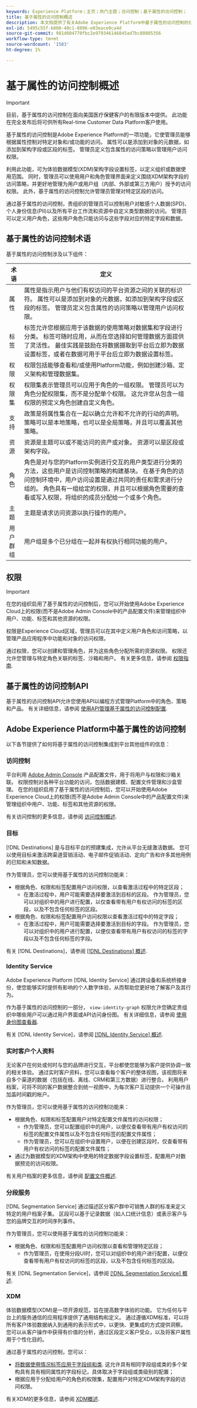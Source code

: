 ```yaml
---
keywords: Experience Platform；主页；热门主题；访问控制；基于属性的访问控制；
title: 基于属性的访问控制概述
description: 本文档提供了有关Adobe Experience Platform中基于属性的访问控制的信息
exl-id: 5495c55f-b808-40c1-8896-e03eace0ca4d
source-git-commit: 981d604770fbc2e979346146845ad7bc80805356
workflow-type: tm+mt
source-wordcount: '1583'
ht-degree: 1%

---
```


# 基于属性的访问控制概述

>[!IMPORTANT]
>
>目前，基于属性的访问控制在面向美国医疗保健客户的有限版本中提供。 此功能在完全发布后将可供所有Real-time Customer Data Platform客户使用。

基于属性的访问控制是Adobe Experience Platform的一项功能，它使管理员能够根据属性控制对特定对象和/或功能的访问。 属性可以是添加到对象的元数据，如添加到架构字段或区段的标签。 管理员定义包含属性的访问策略以管理用户访问权限。

利用此功能，可为体验数据模型(XDM)架构字段设置标签，以定义组织或数据使用范围。 同时，管理员可以使用用户和角色管理界面来定义围绕XDM架构字段的访问策略，并更好地管理为用户或用户组（内部、外部或第三方用户）授予的访问权限。 此外，基于属性的访问控制允许管理员管理对特定区段的访问。

通过基于属性的访问控制，贵组织的管理员可以控制用户对敏感个人数据(SPD)、个人身份信息(PII)以及所有平台工作流和资源中自定义类型数据的访问。 管理员可以定义用户角色，这些用户角色只能访问与这些字段对应的特定字段和数据。

## 基于属性的访问控制术语

基于属性的访问控制涉及以下组件：

| 术语 | 定义 |
| --- | --- |
| 属性 | 属性是指示用户与他们有权访问的平台资源之间的关联的标识符。 属性可以是添加到对象的元数据，如添加到架构字段或区段的标签。 管理员定义包含属性的访问策略以管理用户访问权限。 |
| 标签 | 标签允许您根据应用于该数据的使用策略对数据集和字段进行分类。 标签可随时应用，从而在您选择如何管理数据方面提供了灵活性。 最佳实践是鼓励在将数据摄取到平台后立即为数据设置标签，或者在数据可用于平台后立即为数据设置标签。 |
| 权限 | 权限包括能够查看和/或使用Platform功能，例如创建沙箱、定义架构和管理数据集。 |
| 权限集 | 权限集表示管理员可以应用于角色的一组权限。 管理员可以为角色分配权限集，而不是分配单个权限。 这允许您从包含一组权限的预定义角色创建自定义角色。 |
| 支持 | 政策是将属性集合在一起以确立允许和不允许的行动的声明。 策略可以是本地策略，也可以是全局策略，并且可以覆盖其他策略。 |
| 资源 | 资源是主题可以或不能访问的资产或对象。 资源可以是区段或架构字段。 |
| 角色 | 角色是对与您的Platform实例进行交互的用户类型进行分类的方法，这些用户是访问控制策略的构建基块。 在基于角色的访问控制环境中，用户访问设置是通过共同的责任和需求进行分组的。 角色具有一组给定的权限，并且可以根据角色需要的查看或写入权限，将组织的成员分配给一个或多个角色。 |
| 主题 | 主题是请求访问资源以执行操作的用户。 |
| 用户群组 | 用户组是多个已分组在一起并有权执行相同功能的用户。 |

## 权限

>[!IMPORTANT]
>
>在您的组织启用了基于属性的访问控制后，您可以开始使用Adobe Experience Cloud上的权限(而不是Adobe Admin Console中的产品配置文件)来管理组织中用户、功能、标签和其他资源的权限。

权限是Experience Cloud区域，管理员可以在其中定义用户角色和访问策略，以管理产品应用程序中功能和对象的访问权限。

通过权限，您可以创建和管理角色，并为这些角色分配所需的资源权限。 权限还允许您管理与特定角色关联的标签、沙箱和用户。 有关更多信息，请参阅 [权限指南](ui/browse.md).

## 基于属性的访问控制API

基于属性的访问控制API允许您使用API以编程方式管理Platform中的角色、策略和产品。 有关详细信息，请参阅 [使用API管理基于属性的访问控制配置](api/overview.md).

## Adobe Experience Platform中基于属性的访问控制

以下各节提供了如何将基于属性的访问控制集成到平台其他组件的信息：

### 访问控制

平台利用 [Adobe Admin Console](https://adminconsole.adobe.com) 产品配置文件，用于将用户与权限和沙箱关联。 权限控制对各种平台功能的访问，包括数据建模、配置文件管理和沙盒管理。 在您的组织启用了基于属性的访问控制后，您可以开始使用Adobe Experience Cloud上的权限(而不是Adobe Admin Console中的产品配置文件)来管理组织中用户、功能、标签和其他资源的权限。

有关访问控制的更多信息，请参阅 [访问控制概述](../home.md).

### 目标

[!DNL Destinations] 是与目标平台的预建集成，允许从平台无缝激活数据。 您可以使用目标来激活跨渠道营销活动、电子邮件促销活动、定向广告和许多其他用例的已知和未知数据。

作为管理员，您可以使用基于属性的访问控制功能来：

* 根据角色、权限和标签配置用户访问权限，以查看激活过程中的特定区段；
   * 在激活过程中，用户可能需要选择要激活到目标的区段。 作为管理员，您可以对组织中的用户进行配置，以仅查看带有用户有权访问的标签的区段，以及不包含任何标签的区段。
* 根据角色、权限和标签配置用户访问权限以查看激活过程中的特定字段；
   * 在激活过程中，用户可能需要选择要激活到目标的字段。 作为管理员，您可以对组织中的用户进行配置，以便仅查看带有用户有权访问的标签的字段以及不包含任何标签的字段。

有关 [!DNL Destinations]，请参阅 [[!DNL Destinations] 概述](../../destinations/home.md).

### Identity Service

Adobe Experience Platform [!DNL Identity Service] 通过跨设备和系统桥接身份，使您能够实时提供有影响的个人数字体验，从而帮助您更好地了解客户及其行为。

作为基于属性的访问控制的一部分， `view-identity-graph` 权限允许您确定贵组织中哪些用户可以通过用户界面或API访问身份图。 有关详细信息，请参阅 [使用身份图查看器](../../identity-service/ui/identity-graph-viewer.md).

有关 [!DNL Identity Service]，请参阅 [[!DNL Identity Service] 概述](../../identity-service/home.md).

### 实时客户个人资料

无论客户在何处或何时与您的品牌进行交互，平台都使您能够为客户提供协调一致的相关体验。 通过实时客户资料，您可以查看每个客户的整体视图，该视图将来自多个渠道的数据（包括在线、离线、CRM和第三方数据）进行整合。 利用用户档案，可将不同的客户数据整合到统一视图中，为每次客户互动提供一个可操作且加盖时间戳的帐户。

作为管理员，您可以使用基于属性的访问控制功能来：

* 根据角色、权限和标签配置用户对特定配置文件属性的访问权限；
   * 作为管理员，您可以配置组织中的用户，以便仅查看带有用户有权访问的标签的配置文件属性以及不包含任何标签的配置文件属性；
   * 作为管理员，您可以在组织中设置用户，以便在创建区段时，仅查看带有用户有权访问的标签的配置文件属性；
* 通过为数据模型的XDM架构中使用的特定数据字段设置标签，配置用户对数据预览的访问权限。

有关用户档案的更多信息，请参阅 [配置文件概述](../../profile/home.md).

### 分段服务

[!DNL Segmentation Service] 通过描述区分客户群中可销售人群的标准来定义特定的用户档案子集。 区段可以基于记录数据（如人口统计信息）或表示客户与您的品牌交互的时间序列事件。

作为管理员，您可以使用基于属性的访问控制功能来：

* 根据角色、权限和标签配置用户访问权限以查看和管理特定区段；
   * 作为管理员，在使用分段UI时，您可以对组织中的用户进行配置，以便仅查看带有用户有权访问的标签的区段，以及不包含任何标签的区段。

有关 [!DNL Segmentation Service]，请参阅 [[!DNL Segmentation Service] 概述](../../segmentation/home.md).

### XDM

体验数据模型(XDM)是一项开源规范，旨在提高数字体验的功能。 它为任何与平台上的服务通信的应用程序提供了通用结构和定义。 通过遵循XDM标准，可以将所有客户体验数据纳入到通用的表示形式中，以更快、更集成的方式提供洞察。 您可以从客户操作中获得有价值的分析，通过区段定义客户受众，以及将客户属性用于个性化目的。

通过基于属性的访问控制，您可以：

* [将数据使用情况标签应用于字段组和类](../../xdm/tutorials/labels.md). 这允许具有相同字段组或类的多个架构具有具有相同属性的字段标记，具体取决于字段组或类级别的配置；
* 根据应用于分配给用户的角色的权限集，配置用户对特定XDM架构字段的访问权限。

有关XDM的更多信息，请参阅 [XDM概述](../../xdm/home.md).